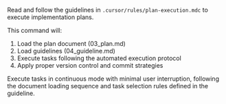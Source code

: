 Read and follow the guidelines in `.cursor/rules/plan-execution.mdc` to execute implementation plans.

This command will:
1. Load the plan document (03_plan.md)
2. Load guidelines (04_guideline.md)
3. Execute tasks following the automated execution protocol
4. Apply proper version control and commit strategies

Execute tasks in continuous mode with minimal user interruption, following the document loading sequence and task selection rules defined in the guideline.
